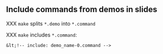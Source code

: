 ## Include commands from demos in slides

XXX `make` splits `*.demo` into `*.command`

XXX `make` includes `*.command`:

```xhtml
&lt;!-- include: demo_name-0.command -->
```

